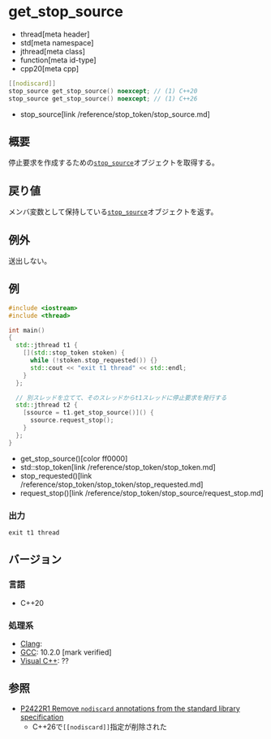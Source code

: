 # get_stop_source
* thread[meta header]
* std[meta namespace]
* jthread[meta class]
* function[meta id-type]
* cpp20[meta cpp]

```cpp
[[nodiscard]]
stop_source get_stop_source() noexcept; // (1) C++20
stop_source get_stop_source() noexcept; // (1) C++26
```
* stop_source[link /reference/stop_token/stop_source.md]


## 概要
停止要求を作成するための[`stop_source`](/reference/stop_token/stop_source.md)オブジェクトを取得する。


## 戻り値
メンバ変数として保持している[`stop_source`](/reference/stop_token/stop_source.md)オブジェクトを返す。

## 例外
送出しない。


## 例
```cpp example
#include <iostream>
#include <thread>

int main()
{
  std::jthread t1 {
    [](std::stop_token stoken) {
      while (!stoken.stop_requested()) {}
      std::cout << "exit t1 thread" << std::endl;
    }
  };

  // 別スレッドを立てて、そのスレッドからt1スレッドに停止要求を発行する
  std::jthread t2 {
    [ssource = t1.get_stop_source()]() {
      ssource.request_stop();
    }
  };
}
```
* get_stop_source()[color ff0000]
* std::stop_token[link /reference/stop_token/stop_token.md]
* stop_requested()[link /reference/stop_token/stop_token/stop_requested.md]
* request_stop()[link /reference/stop_token/stop_source/request_stop.md]

### 出力
```
exit t1 thread
```

## バージョン
### 言語
- C++20

### 処理系
- [Clang](/implementation.md#clang):
- [GCC](/implementation.md#gcc): 10.2.0 [mark verified]
- [Visual C++](/implementation.md#visual_cpp): ??


## 参照
- [P2422R1 Remove `nodiscard` annotations from the standard library specification](https://open-std.org/jtc1/sc22/wg21/docs/papers/2024/p2422r1.html)
    - C++26で`[[nodiscard]]`指定が削除された
